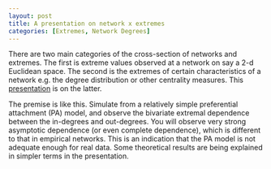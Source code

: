 ```yaml
---
layout: post
title: A presentation on network x extremes
categories: [Extremes, Network Degrees]
---
```


There are two main categories of the cross-section of networks and extremes. The first is extreme values observed at a network on say a 2-d Euclidean space. The second is the extremes of certain characteristics of a network e.g. the degree distribution or other centrality measures. This [presentation](/slides/reading_group_20211110.html) is on the latter.

The premise is like this. Simulate from a relatively simple preferential attachment (PA) model, and observe the bivariate extremal dependence between the in-degrees and out-degrees. You will observe very strong asymptotic dependence (or even complete dependence), which is different to that in empirical networks. This is an indication that the PA model is not adequate enough for real data. Some theoretical results are being explained in simpler terms in the presentation.